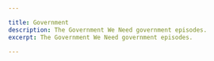 ```yaml
---

title: Government
description: The Government We Need government episodes.
excerpt: The Government We Need government episodes.

---
```

